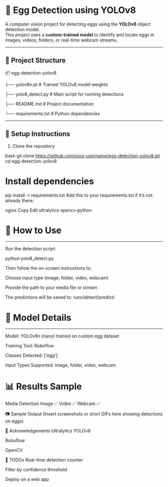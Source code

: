 # 🥚 Egg Detection using YOLOv8

A computer vision project for detecting eggs using the **YOLOv8** object detection model.  
This project uses a **custom-trained model** to identify and locate eggs in images, videos, folders, or real-time webcam streams.

---

## 📁 Project Structure


📦 egg-detection-yolov8

├── yolov8n.pt            # Trained YOLOv8 model weights

├── yolo8_detect.py       # Main script for running detections

├── README.md             # Project documentation


└── requirements.txt      # Python dependencies


---

## 🔧 Setup Instructions

1. Clone the repository
   
bash
git clone https://github.com/your-username/egg-detection-yolov8.git
cd egg-detection-yolov8

# Install dependencies

pip install -r requirements.txt
Add this to your requirements.txt if it’s not already there:

nginx
Copy
Edit
ultralytics
opencv-python

# 🧪 How to Use
---
Run the detection script:

python yolo8_detect.py

Then follow the on-screen instructions to:

Choose input type (image, folder, video, webcam)

Provide the path to your media file or stream

The predictions will be saved to: runs/detect/predict/


# 🧠 Model Details
---
Model: YOLOv8n (nano) trained on custom egg dataset

Training Tool: Roboflow

Classes Detected: ['egg']

Input Types Supported: image, folder, video, webcam

# 📊 Results Sample
Media	Detection
Image	✅
Video	✅
Webcam	✅

📷 Sample Output
(Insert screenshots or short GIFs here showing detections on eggs)

🙌 Acknowledgements
Ultralytics YOLOv8

Roboflow

OpenCV

📌 TODOs
 Real-time detection counter

 Filter by confidence threshold

 Deploy on a web app
